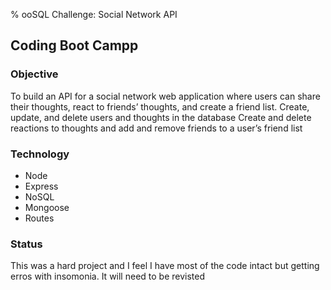 % ooSQL Challenge: Social Network API
## Coding Boot Campp 

### Objective 
To build an API for a social network web application where users can share their thoughts, react to friends’ thoughts, and create a friend list.
Create, update, and delete users and thoughts in the database
Create and delete reactions to thoughts and add and remove friends to a user’s friend list

### Technology 
+ Node 
+ Express 
+ NoSQL 
+ Mongoose 
+ Routes 

### Status 
This was a hard project and I feel I have most of the code intact but getting erros with insomonia.  It will need to be revisted


